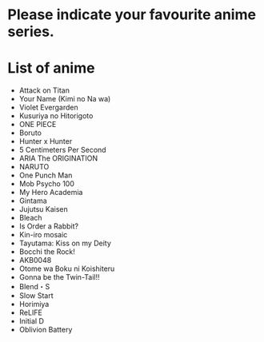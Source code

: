 # Please indicate your favourite anime series.

# List of anime
- Attack on Titan
- Your Name (Kimi no Na wa)
- Violet Evergarden
- Kusuriya no Hitorigoto
- ONE PIECE
- Boruto
- Hunter x Hunter
- 5 Centimeters Per Second
- ARIA The ORIGINATION
- NARUTO
- One Punch Man
- Mob Psycho 100
- My Hero Academia
- Gintama
- Jujutsu Kaisen
- Bleach
- Is Order a Rabbit?
- Kin-iro mosaic
- Tayutama: Kiss on my Deity
- Bocchi the Rock!
- AKB0048
- Otome wa Boku ni Koishiteru
- Gonna be the Twin-Tail!!
- Blend・S
- Slow Start
- Horimiya
- ReLIFE
- Initial D
- Oblivion Battery

